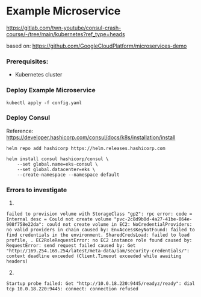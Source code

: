 # Example Microservice
https://gitlab.com/twn-youtube/consul-crash-course/-/tree/main/kubernetes?ref_type=heads

based on:
https://github.com/GoogleCloudPlatform/microservices-demo

### Prerequisites:
- Kubernetes cluster

### Deploy Example Microservice
```commandline
kubectl apply -f config.yaml
```

### Deploy Consul
Reference: https://developer.hashicorp.com/consul/docs/k8s/installation/install

```commandline
helm repo add hashicorp https://helm.releases.hashicorp.com
```
```commandline
helm install consul hashicorp/consul \
    --set global.name=eks-consul \
    --set global.datacenter=eks \
    --create-namespace --namespace default
```

### Errors to investigate

1.
```commandline
failed to provision volume with StorageClass "gp2": rpc error: code = Internal desc = Could not create volume "pvc-2c8d9b0d-4a27-41be-864e-908f758e22da": could not create volume in EC2: NoCredentialProviders: no valid providers in chain caused by: EnvAccessKeyNotFound: failed to find credentials in the environment. SharedCredsLoad: failed to load profile, . EC2RoleRequestError: no EC2 instance role found caused by: RequestError: send request failed caused by: Get "http://169.254.169.254/latest/meta-data/iam/security-credentials/": context deadline exceeded (Client.Timeout exceeded while awaiting headers)
```

2.
```commandline
Startup probe failed: Get "http://10.0.18.220:9445/readyz/ready": dial tcp 10.0.18.220:9445: connect: connection refused
```